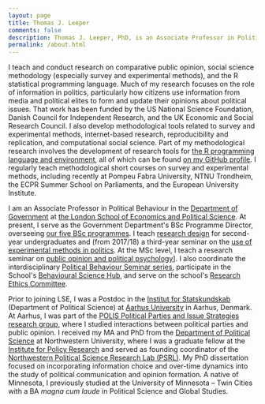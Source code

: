 ```yaml
---
layout: page
title: Thomas J. Leeper
comments: false
description: Thomas J. Leeper, PhD, is an Associate Professor in Political Behaviour in the Department of Government at the London School of Economics and Political Science. His research focuses substantively on the formation of political attitudes and methodologically on the development of tools for quantitative research, especially in the areas of experimental and survey research.
permalink: /about.html
---
```


I teach and conduct research on comparative public opinion, social science methodology (especially survey and experimental methods), and the R statistical programming language. Much of my research focuses on the role of information in politics, particularly how citizens use information from media and political elites to form and update their opinions about political issues. That work has been funded by the US National Science Foundation, Danish Council for Independent Research, and the UK Economic and Social Research Council. I also develop methodological tools related to survey and experimental methods, internet-based research, reproducibility and replication, and computational social science. Part of my methodological research involves the development of research tools for [the R programming language and environment](https://cloud.r-project.org/), all of which can be found [on my GitHub profile](https://github.com/leeper). I regularly teach methodological short courses on survey and experimental methods, including recently at Pompeu Fabra University, NTNU Trondheim, the ECPR Summer School on Parliaments, and the European University Institute. 

I am an Associate Professor in Political Behaviour in the [Department of Government](http://www.lse.ac.uk/government/home.aspx) at [the London School of Economics and Political Science](http://www.lse.ac.uk/home.aspx). At present, I serve as the Government Department's BSc Programme Director, overseeing [our five BSc programmes](http://www.lse.ac.uk/government/degreeProgrammes/programmes/undergraduate/Home.aspx). I teach [research design](http://www.thomasleeper.com/designcourse) for second-year undergraduates and (from 2017/18) a third-year seminar on the [use of experimental methods in politics](http://www.thomasleeper.com/exppolcourse). At the MSc level, I teach a research seminar on [public opinion and political psychology](http://www.thomasleeper.com/exppolcourse)]. I also coordinate the interdisciplinary [Political Behaviour Seminar series](http://www.lse.ac.uk/government/research/resgroups/PoliticalBehaviour/Political-Behaviour.aspx), participate in the School's [Behavioural Science Hub](http://blogs.lse.ac.uk/behaviouralscience/), and serve on the school's [Research Ethics Committee](http://www.lse.ac.uk/intranet/researchAndDevelopment/researchDivision/policyAndEthics/ethicsGuidanceAndForms.aspx).

Prior to joining LSE, I was a Postdoc in the [Institut for Statskundskab](http://ps.au.dk/en/) (Department of Political Science) at [Aarhus University](http://www.au.dk/en/) in Aarhus, Denmark. At Aarhus, I was part of the [POLIS Political Parties and Issue Strategies research group](http://ps.au.dk/en/research/research-centres-and-units/polis/), where I studied interactions between political parties and public opinion. I received my MA and PhD from the [Department of Political Science](http://www.polisci.northwestern.edu/) at Northwestern University, where I was a graduate fellow at the [Institute for Policy Research](http://www.northwestern.edu/ipr/) and served as founding coordinator of the [Northwestern Political Science Research Lab (PSRL)](http://faculty.wcas.northwestern.edu/~jnd260/lab.html). My PhD dissertation focused on incorporating information choice and over-time dynamics into the study of political communication and opinion formation. A native of Minnesota, I previously studied at the University of Minnesota &#8211; Twin Cities with a BA *magna cum laude* in Political Science and Global Studies.
